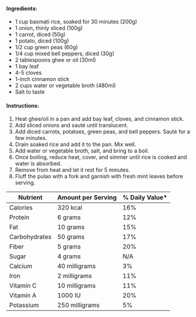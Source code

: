 #### Ingredients:

- 1 cup basmati rice, soaked for 30 minutes (200g)
- 1 onion, thinly sliced (100g)
- 1 carrot, diced (50g)
- 1 potato, diced (100g)
- 1/2 cup green peas (60g)
- 1/4 cup mixed bell peppers, diced (30g)
- 2 tablespoons ghee or oil (30ml)
- 1 bay leaf
- 4-5 cloves
- 1-inch cinnamon stick
- 2 cups water or vegetable broth (480ml)
- Salt to taste

#### Instructions:

1. Heat ghee/oil in a pan and add bay leaf, cloves, and cinnamon stick.
2. Add sliced onions and sauté until translucent.
3. Add diced carrots, potatoes, green peas, and bell peppers. Sauté for a few minutes.
4. Drain soaked rice and add it to the pan. Mix well.
5. Add water or vegetable broth, salt, and bring to a boil.
6. Once boiling, reduce heat, cover, and simmer until rice is cooked and water is absorbed.
7. Remove from heat and let it rest for 5 minutes.
8. Fluff the pulao with a fork and garnish with fresh mint leaves before serving.


| Nutrient      | Amount per Serving | % Daily Value* |
| ------------- | ------------------ | -------------- |
| Calories      | 320 kcal           | 16%            |
| Protein       | 6 grams            | 12%            |
| Fat           | 10 grams           | 15%            |
| Carbohydrates | 50 grams           | 17%            |
| Fiber         | 5 grams            | 20%            |
| Sugar         | 4 grams            | N/A            |
| Calcium       | 40 milligrams      | 3%             |
| Iron          | 2 milligrams       | 11%            |
| Vitamin C     | 10 milligrams      | 11%            |
| Vitamin A     | 1000 IU            | 20%            |
| Potassium     | 250 milligrams     | 5%             |